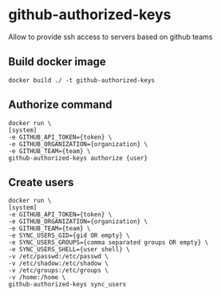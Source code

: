 # github-authorized-keys
Allow to provide ssh access to servers based on github teams

## Build docker image
```
docker build ./ -t github-authorized-keys
```

## Authorize command

```
docker run \                                                                      [system]
-e GITHUB_API_TOKEN={token} \
-e GITHUB_ORGANIZATION={organization} \
-e GITHUB_TEAM={team} \
github-authorized-keys authorize {user}
```

## Create users

```
docker run \                                                                      [system]
-e GITHUB_API_TOKEN={token} \
-e GITHUB_ORGANIZATION={organization} \
-e GITHUB_TEAM={team} \
-e SYNC_USERS_GID={gid OR empty} \
-e SYNC_USERS_GROUPS={comma separated groups OR empty} \
-e SYNC_USERS_SHELL={user shell} \
-v /etc/passwd:/etc/passwd \
-v /etc/shadow:/etc/shadow \
-v /etc/groups:/etc/groups \
-v /home:/home \
github-authorized-keys sync_users
```
